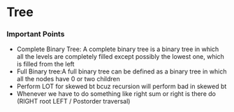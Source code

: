 # Tree
### Important Points
+ Complete Binary Tree: A complete binary tree is a binary tree in which all the levels are completely filled except possibly the lowest one, which is filled from the left
+ Full Binary tree:A full binary tree can be defined as a binary tree in which all the nodes have 0 or two children
+ Perform LOT for skewed bt bcuz recursion will perform bad in skewed bt
+ Whenever we have to do something like right sum or right is there do (RIGHT root LEFT / Postorder traversal)
